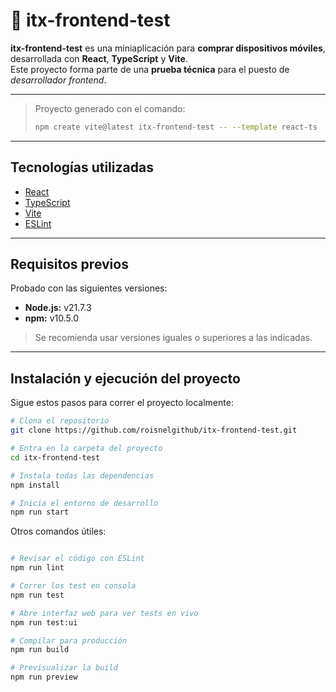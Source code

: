 # 📱 itx-frontend-test

**itx-frontend-test** es una miniaplicación para **comprar dispositivos móviles**, desarrollada con **React**, **TypeScript** y **Vite**.  
Este proyecto forma parte de una **prueba técnica** para el puesto de *desarrollador frontend*.

---

> Proyecto generado con el comando:
> ```bash
> npm create vite@latest itx-frontend-test -- --template react-ts
> ```

---

## Tecnologías utilizadas

- [React](https://react.dev/)
- [TypeScript](https://www.typescriptlang.org/)
- [Vite](https://vite.dev/)
- [ESLint](https://eslint.org/)

---

## Requisitos previos

Probado con las siguientes versiones:

- **Node.js:** v21.7.3  
- **npm:** v10.5.0  

> Se recomienda usar versiones iguales o superiores a las indicadas.

---

## Instalación y ejecución del proyecto

Sigue estos pasos para correr el proyecto localmente:

```bash
# Clona el repositorio
git clone https://github.com/roisnelgithub/itx-frontend-test.git

# Entra en la carpeta del proyecto
cd itx-frontend-test

# Instala todas las dependencias
npm install

# Inicia el entorno de desarrollo
npm run start
```

Otros comandos útiles:
```bash

# Revisar el código con ESLint
npm run lint

# Correr los test en consola
npm run test

# Abre interfaz web para ver tests en vivo
npm run test:ui

# Compilar para producción
npm run build

# Previsualizar la build
npm run preview



